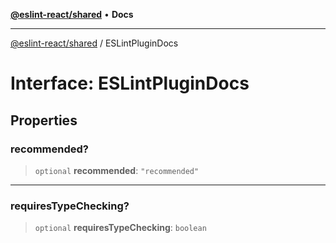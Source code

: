 [**@eslint-react/shared**](../README.md) • **Docs**

***

[@eslint-react/shared](../README.md) / ESLintPluginDocs

# Interface: ESLintPluginDocs

## Properties

### recommended?

> `optional` **recommended**: `"recommended"`

***

### requiresTypeChecking?

> `optional` **requiresTypeChecking**: `boolean`
